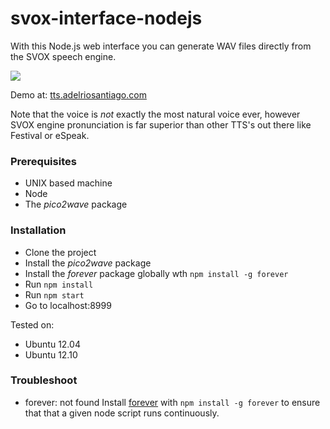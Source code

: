 # svox-interface-nodejs

With this Node.js web interface you can generate WAV files directly from the SVOX speech engine.

![](http://adelriosantiago.com/articles/images/tts-final.png)

Demo at: [tts.adelriosantiago.com](http://tts.adelriosantiago.com)

Note that the voice is *not* exactly the most natural voice ever, however SVOX engine pronunciation is far superior than other TTS's out there like Festival or eSpeak.

### Prerequisites

 - UNIX based machine
 - Node
 - The *pico2wave* package

### Installation

 - Clone the project
 - Install the *pico2wave* package
 - Install the *forever* package globally wth `npm install -g forever`
 - Run `npm install`
 - Run `npm start`
 - Go to localhost:8999

Tested on:
 - Ubuntu 12.04
 - Ubuntu 12.10

### Troubleshoot

 - forever: not found
 Install [forever](https://www.npmjs.com/package/forever) with `npm install -g forever` to ensure that that a given node script runs continuously.


